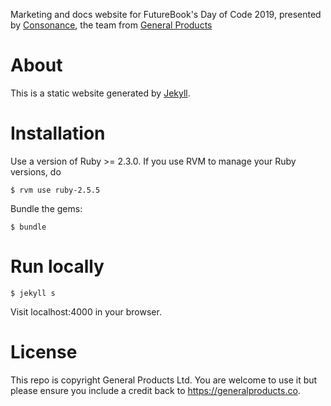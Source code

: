 Marketing and docs website for FutureBook's Day of Code 2019, presented by [Consonance](https://www.consonance.app), the team from [General Products](https://generalproducts.co) 

# About
This is a static website generated by [Jekyll](https://jekyllrb.com/).

# Installation
Use a version of Ruby >= 2.3.0. If you use RVM to manage your Ruby versions, do

`$ rvm use ruby-2.5.5`

Bundle the gems:

`$ bundle`

# Run locally

`$ jekyll s`

Visit localhost:4000 in your browser. 


# License

This repo is copyright General Products Ltd. You are welcome to use it but please ensure you include a credit back to https://generalproducts.co. 
